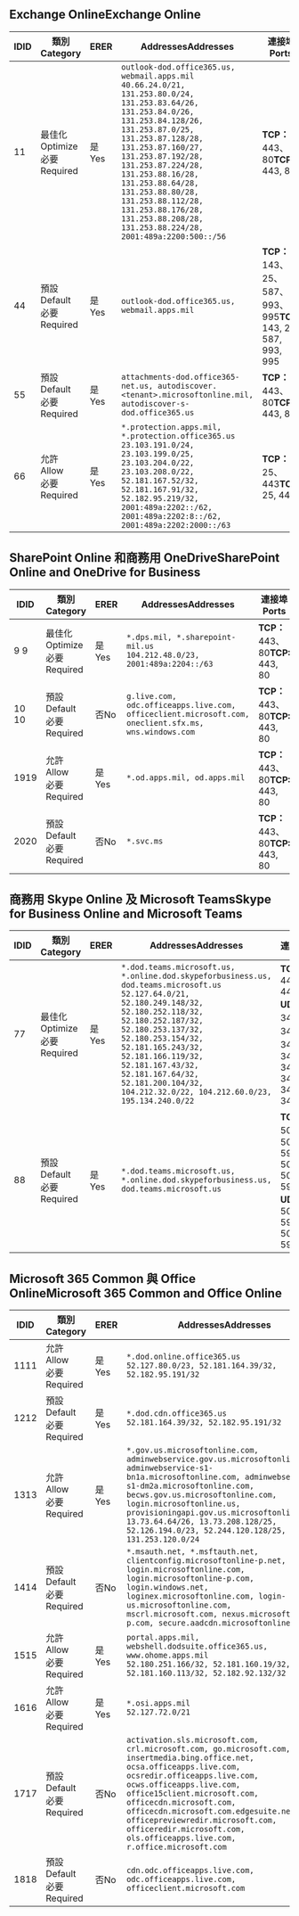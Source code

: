 <!--THIS FILE IS AUTOMATICALLY GENERATED. MANUAL CHANGES WILL BE OVERWRITTEN.-->
<!--Please contact the Office 365 Endpoints team with any questions.-->
<!--USGovDoD endpoints version 2019052800-->
<!--File generated 2019-05-28 11:00:08.3286-->

## <a name="exchange-online"></a><span data-ttu-id="8f63d-101">Exchange Online</span><span class="sxs-lookup"><span data-stu-id="8f63d-101">Exchange Online</span></span>

<span data-ttu-id="8f63d-102">ID</span><span class="sxs-lookup"><span data-stu-id="8f63d-102">ID</span></span> | <span data-ttu-id="8f63d-103">類別</span><span class="sxs-lookup"><span data-stu-id="8f63d-103">Category</span></span> | <span data-ttu-id="8f63d-104">ER</span><span class="sxs-lookup"><span data-stu-id="8f63d-104">ER</span></span> | <span data-ttu-id="8f63d-105">Addresses</span><span class="sxs-lookup"><span data-stu-id="8f63d-105">Addresses</span></span> | <span data-ttu-id="8f63d-106">連接埠</span><span class="sxs-lookup"><span data-stu-id="8f63d-106">Ports</span></span>
-- | -------------------- | --- | ---------------------------------------------------------------------------------------------------------------------------------------------------------------------------------------------------------------------------------------------------------------------------------------------------------------------------------------------------------------------------------------------- | -------------------------------
<span data-ttu-id="8f63d-107">1</span><span class="sxs-lookup"><span data-stu-id="8f63d-107">1</span></span> | <span data-ttu-id="8f63d-108">最佳化</span><span class="sxs-lookup"><span data-stu-id="8f63d-108">Optimize</span></span><BR><span data-ttu-id="8f63d-109">必要</span><span class="sxs-lookup"><span data-stu-id="8f63d-109">Required</span></span> | <span data-ttu-id="8f63d-110">是</span><span class="sxs-lookup"><span data-stu-id="8f63d-110">Yes</span></span> | `outlook-dod.office365.us, webmail.apps.mil`<BR>`40.66.24.0/21, 131.253.80.0/24, 131.253.83.64/26, 131.253.84.0/26, 131.253.84.128/26, 131.253.87.0/25, 131.253.87.128/28, 131.253.87.160/27, 131.253.87.192/28, 131.253.87.224/28, 131.253.88.16/28, 131.253.88.64/28, 131.253.88.80/28, 131.253.88.112/28, 131.253.88.176/28, 131.253.88.208/28, 131.253.88.224/28, 2001:489a:2200:500::/56` | <span data-ttu-id="8f63d-111">**TCP：** 443、80</span><span class="sxs-lookup"><span data-stu-id="8f63d-111">**TCP:** 443, 80</span></span>
<span data-ttu-id="8f63d-112">4</span><span class="sxs-lookup"><span data-stu-id="8f63d-112">4</span></span> | <span data-ttu-id="8f63d-113">預設</span><span class="sxs-lookup"><span data-stu-id="8f63d-113">Default</span></span><BR><span data-ttu-id="8f63d-114">必要</span><span class="sxs-lookup"><span data-stu-id="8f63d-114">Required</span></span> | <span data-ttu-id="8f63d-115">是</span><span class="sxs-lookup"><span data-stu-id="8f63d-115">Yes</span></span> | `outlook-dod.office365.us, webmail.apps.mil` | <span data-ttu-id="8f63d-116">**TCP：** 143、25、587、993、995</span><span class="sxs-lookup"><span data-stu-id="8f63d-116">**TCP:** 143, 25, 587, 993, 995</span></span>
<span data-ttu-id="8f63d-117">5</span><span class="sxs-lookup"><span data-stu-id="8f63d-117">5</span></span> | <span data-ttu-id="8f63d-118">預設</span><span class="sxs-lookup"><span data-stu-id="8f63d-118">Default</span></span><BR><span data-ttu-id="8f63d-119">必要</span><span class="sxs-lookup"><span data-stu-id="8f63d-119">Required</span></span> | <span data-ttu-id="8f63d-120">是</span><span class="sxs-lookup"><span data-stu-id="8f63d-120">Yes</span></span> | `attachments-dod.office365-net.us, autodiscover.<tenant>.microsoftonline.mil, autodiscover-s-dod.office365.us` | <span data-ttu-id="8f63d-121">**TCP：** 443、80</span><span class="sxs-lookup"><span data-stu-id="8f63d-121">**TCP:** 443, 80</span></span>
<span data-ttu-id="8f63d-122">6</span><span class="sxs-lookup"><span data-stu-id="8f63d-122">6</span></span> | <span data-ttu-id="8f63d-123">允許</span><span class="sxs-lookup"><span data-stu-id="8f63d-123">Allow</span></span><BR><span data-ttu-id="8f63d-124">必要</span><span class="sxs-lookup"><span data-stu-id="8f63d-124">Required</span></span> | <span data-ttu-id="8f63d-125">是</span><span class="sxs-lookup"><span data-stu-id="8f63d-125">Yes</span></span> | `*.protection.apps.mil, *.protection.office365.us`<BR>`23.103.191.0/24, 23.103.199.0/25, 23.103.204.0/22, 23.103.208.0/22, 52.181.167.52/32, 52.181.167.91/32, 52.182.95.219/32, 2001:489a:2202::/62, 2001:489a:2202:8::/62, 2001:489a:2202:2000::/63` | <span data-ttu-id="8f63d-126">**TCP：** 25、443</span><span class="sxs-lookup"><span data-stu-id="8f63d-126">**TCP:** 25, 443</span></span>

## <a name="sharepoint-online-and-onedrive-for-business"></a><span data-ttu-id="8f63d-127">SharePoint Online 和商務用 OneDrive</span><span class="sxs-lookup"><span data-stu-id="8f63d-127">SharePoint Online and OneDrive for Business</span></span>

<span data-ttu-id="8f63d-128">ID</span><span class="sxs-lookup"><span data-stu-id="8f63d-128">ID</span></span> | <span data-ttu-id="8f63d-129">類別</span><span class="sxs-lookup"><span data-stu-id="8f63d-129">Category</span></span> | <span data-ttu-id="8f63d-130">ER</span><span class="sxs-lookup"><span data-stu-id="8f63d-130">ER</span></span> | <span data-ttu-id="8f63d-131">Addresses</span><span class="sxs-lookup"><span data-stu-id="8f63d-131">Addresses</span></span> | <span data-ttu-id="8f63d-132">連接埠</span><span class="sxs-lookup"><span data-stu-id="8f63d-132">Ports</span></span>
-- | -------------------- | --- | ---------------------------------------------------------------------------------------------------- | ----------------
<span data-ttu-id="8f63d-133">9 </span><span class="sxs-lookup"><span data-stu-id="8f63d-133">9</span></span> | <span data-ttu-id="8f63d-134">最佳化</span><span class="sxs-lookup"><span data-stu-id="8f63d-134">Optimize</span></span><BR><span data-ttu-id="8f63d-135">必要</span><span class="sxs-lookup"><span data-stu-id="8f63d-135">Required</span></span> | <span data-ttu-id="8f63d-136">是</span><span class="sxs-lookup"><span data-stu-id="8f63d-136">Yes</span></span> | `*.dps.mil, *.sharepoint-mil.us`<BR>`104.212.48.0/23, 2001:489a:2204::/63` | <span data-ttu-id="8f63d-137">**TCP：** 443、80</span><span class="sxs-lookup"><span data-stu-id="8f63d-137">**TCP:** 443, 80</span></span>
<span data-ttu-id="8f63d-138">10 </span><span class="sxs-lookup"><span data-stu-id="8f63d-138">10</span></span> | <span data-ttu-id="8f63d-139">預設</span><span class="sxs-lookup"><span data-stu-id="8f63d-139">Default</span></span><BR><span data-ttu-id="8f63d-140">必要</span><span class="sxs-lookup"><span data-stu-id="8f63d-140">Required</span></span> | <span data-ttu-id="8f63d-141">否</span><span class="sxs-lookup"><span data-stu-id="8f63d-141">No</span></span> | `g.live.com, odc.officeapps.live.com, officeclient.microsoft.com, oneclient.sfx.ms, wns.windows.com` | <span data-ttu-id="8f63d-142">**TCP：** 443、80</span><span class="sxs-lookup"><span data-stu-id="8f63d-142">**TCP:** 443, 80</span></span>
<span data-ttu-id="8f63d-143">19</span><span class="sxs-lookup"><span data-stu-id="8f63d-143">19</span></span> | <span data-ttu-id="8f63d-144">允許</span><span class="sxs-lookup"><span data-stu-id="8f63d-144">Allow</span></span><BR><span data-ttu-id="8f63d-145">必要</span><span class="sxs-lookup"><span data-stu-id="8f63d-145">Required</span></span> | <span data-ttu-id="8f63d-146">是</span><span class="sxs-lookup"><span data-stu-id="8f63d-146">Yes</span></span> | `*.od.apps.mil, od.apps.mil` | <span data-ttu-id="8f63d-147">**TCP：** 443、80</span><span class="sxs-lookup"><span data-stu-id="8f63d-147">**TCP:** 443, 80</span></span>
<span data-ttu-id="8f63d-148">20</span><span class="sxs-lookup"><span data-stu-id="8f63d-148">20</span></span> | <span data-ttu-id="8f63d-149">預設</span><span class="sxs-lookup"><span data-stu-id="8f63d-149">Default</span></span><BR><span data-ttu-id="8f63d-150">必要</span><span class="sxs-lookup"><span data-stu-id="8f63d-150">Required</span></span> | <span data-ttu-id="8f63d-151">否</span><span class="sxs-lookup"><span data-stu-id="8f63d-151">No</span></span> | `*.svc.ms` | <span data-ttu-id="8f63d-152">**TCP：** 443、80</span><span class="sxs-lookup"><span data-stu-id="8f63d-152">**TCP:** 443, 80</span></span>

## <a name="skype-for-business-online-and-microsoft-teams"></a><span data-ttu-id="8f63d-153">商務用 Skype Online 及 Microsoft Teams</span><span class="sxs-lookup"><span data-stu-id="8f63d-153">Skype for Business Online and Microsoft Teams</span></span>

<span data-ttu-id="8f63d-154">ID</span><span class="sxs-lookup"><span data-stu-id="8f63d-154">ID</span></span> | <span data-ttu-id="8f63d-155">類別</span><span class="sxs-lookup"><span data-stu-id="8f63d-155">Category</span></span> | <span data-ttu-id="8f63d-156">ER</span><span class="sxs-lookup"><span data-stu-id="8f63d-156">ER</span></span> | <span data-ttu-id="8f63d-157">Addresses</span><span class="sxs-lookup"><span data-stu-id="8f63d-157">Addresses</span></span> | <span data-ttu-id="8f63d-158">連接埠</span><span class="sxs-lookup"><span data-stu-id="8f63d-158">Ports</span></span>
-- | -------------------- | --- | -------------------------------------------------------------------------------------------------------------------------------------------------------------------------------------------------------------------------------------------------------------------------------------------------------------------------------------------------------- | --------------------------------------------------
<span data-ttu-id="8f63d-159">7</span><span class="sxs-lookup"><span data-stu-id="8f63d-159">7</span></span> | <span data-ttu-id="8f63d-160">最佳化</span><span class="sxs-lookup"><span data-stu-id="8f63d-160">Optimize</span></span><BR><span data-ttu-id="8f63d-161">必要</span><span class="sxs-lookup"><span data-stu-id="8f63d-161">Required</span></span> | <span data-ttu-id="8f63d-162">是</span><span class="sxs-lookup"><span data-stu-id="8f63d-162">Yes</span></span> | `*.dod.teams.microsoft.us, *.online.dod.skypeforbusiness.us, dod.teams.microsoft.us`<BR>`52.127.64.0/21, 52.180.249.148/32, 52.180.252.118/32, 52.180.252.187/32, 52.180.253.137/32, 52.180.253.154/32, 52.181.165.243/32, 52.181.166.119/32, 52.181.167.43/32, 52.181.167.64/32, 52.181.200.104/32, 104.212.32.0/22, 104.212.60.0/23, 195.134.240.0/22` | <span data-ttu-id="8f63d-163">**TCP：** 443</span><span class="sxs-lookup"><span data-stu-id="8f63d-163">**TCP:** 443</span></span><BR><span data-ttu-id="8f63d-164">**UDP：** 3478、3479、3480、3481</span><span class="sxs-lookup"><span data-stu-id="8f63d-164">**UDP:** 3478, 3479, 3480, 3481</span></span>
<span data-ttu-id="8f63d-165">8</span><span class="sxs-lookup"><span data-stu-id="8f63d-165">8</span></span> | <span data-ttu-id="8f63d-166">預設</span><span class="sxs-lookup"><span data-stu-id="8f63d-166">Default</span></span><BR><span data-ttu-id="8f63d-167">必要</span><span class="sxs-lookup"><span data-stu-id="8f63d-167">Required</span></span> | <span data-ttu-id="8f63d-168">是</span><span class="sxs-lookup"><span data-stu-id="8f63d-168">Yes</span></span> | `*.dod.teams.microsoft.us, *.online.dod.skypeforbusiness.us, dod.teams.microsoft.us` | <span data-ttu-id="8f63d-169">**TCP：** 5061、50000-59999</span><span class="sxs-lookup"><span data-stu-id="8f63d-169">**TCP:** 5061, 50000-59999</span></span><BR><span data-ttu-id="8f63d-170">**UDP：** 50000-59999</span><span class="sxs-lookup"><span data-stu-id="8f63d-170">**UDP:** 50000-59999</span></span>

## <a name="microsoft-365-common-and-office-online"></a><span data-ttu-id="8f63d-171">Microsoft 365 Common 與 Office Online</span><span class="sxs-lookup"><span data-stu-id="8f63d-171">Microsoft 365 Common and Office Online</span></span>

<span data-ttu-id="8f63d-172">ID</span><span class="sxs-lookup"><span data-stu-id="8f63d-172">ID</span></span> | <span data-ttu-id="8f63d-173">類別</span><span class="sxs-lookup"><span data-stu-id="8f63d-173">Category</span></span> | <span data-ttu-id="8f63d-174">ER</span><span class="sxs-lookup"><span data-stu-id="8f63d-174">ER</span></span> | <span data-ttu-id="8f63d-175">Addresses</span><span class="sxs-lookup"><span data-stu-id="8f63d-175">Addresses</span></span> | <span data-ttu-id="8f63d-176">連接埠</span><span class="sxs-lookup"><span data-stu-id="8f63d-176">Ports</span></span>
-- | ------------------- | --- | ---------------------------------------------------------------------------------------------------------------------------------------------------------------------------------------------------------------------------------------------------------------------------------------------------------------------------------------------------------------------------------------------- | ----------------
<span data-ttu-id="8f63d-177">11</span><span class="sxs-lookup"><span data-stu-id="8f63d-177">11</span></span> | <span data-ttu-id="8f63d-178">允許</span><span class="sxs-lookup"><span data-stu-id="8f63d-178">Allow</span></span><BR><span data-ttu-id="8f63d-179">必要</span><span class="sxs-lookup"><span data-stu-id="8f63d-179">Required</span></span> | <span data-ttu-id="8f63d-180">是</span><span class="sxs-lookup"><span data-stu-id="8f63d-180">Yes</span></span> | `*.dod.online.office365.us`<BR>`52.127.80.0/23, 52.181.164.39/32, 52.182.95.191/32` | <span data-ttu-id="8f63d-181">**TCP：** 443</span><span class="sxs-lookup"><span data-stu-id="8f63d-181">**TCP:** 443</span></span>
<span data-ttu-id="8f63d-182">12</span><span class="sxs-lookup"><span data-stu-id="8f63d-182">12</span></span> | <span data-ttu-id="8f63d-183">預設</span><span class="sxs-lookup"><span data-stu-id="8f63d-183">Default</span></span><BR><span data-ttu-id="8f63d-184">必要</span><span class="sxs-lookup"><span data-stu-id="8f63d-184">Required</span></span> | <span data-ttu-id="8f63d-185">是</span><span class="sxs-lookup"><span data-stu-id="8f63d-185">Yes</span></span> | `*.dod.cdn.office365.us`<BR>`52.181.164.39/32, 52.182.95.191/32` | <span data-ttu-id="8f63d-186">**TCP：** 443</span><span class="sxs-lookup"><span data-stu-id="8f63d-186">**TCP:** 443</span></span>
<span data-ttu-id="8f63d-187">13</span><span class="sxs-lookup"><span data-stu-id="8f63d-187">13</span></span> | <span data-ttu-id="8f63d-188">允許</span><span class="sxs-lookup"><span data-stu-id="8f63d-188">Allow</span></span><BR><span data-ttu-id="8f63d-189">必要</span><span class="sxs-lookup"><span data-stu-id="8f63d-189">Required</span></span> | <span data-ttu-id="8f63d-190">是</span><span class="sxs-lookup"><span data-stu-id="8f63d-190">Yes</span></span> | `*.gov.us.microsoftonline.com, adminwebservice.gov.us.microsoftonline.com, adminwebservice-s1-bn1a.microsoftonline.com, adminwebservice-s1-dm2a.microsoftonline.com, becws.gov.us.microsoftonline.com, login.microsoftonline.us, provisioningapi.gov.us.microsoftonline.com`<BR>`13.73.64.64/26, 13.73.208.128/25, 52.126.194.0/23, 52.244.120.128/25, 131.253.120.0/24` | <span data-ttu-id="8f63d-191">**TCP：** 443</span><span class="sxs-lookup"><span data-stu-id="8f63d-191">**TCP:** 443</span></span>
<span data-ttu-id="8f63d-192">14</span><span class="sxs-lookup"><span data-stu-id="8f63d-192">14</span></span> | <span data-ttu-id="8f63d-193">預設</span><span class="sxs-lookup"><span data-stu-id="8f63d-193">Default</span></span><BR><span data-ttu-id="8f63d-194">必要</span><span class="sxs-lookup"><span data-stu-id="8f63d-194">Required</span></span> | <span data-ttu-id="8f63d-195">否</span><span class="sxs-lookup"><span data-stu-id="8f63d-195">No</span></span> | `*.msauth.net, *.msftauth.net, clientconfig.microsoftonline-p.net, login.microsoftonline.com, login.microsoftonline-p.com, login.windows.net, loginex.microsoftonline.com, login-us.microsoftonline.com, mscrl.microsoft.com, nexus.microsoftonline-p.com, secure.aadcdn.microsoftonline-p.com` | <span data-ttu-id="8f63d-196">**TCP：** 443</span><span class="sxs-lookup"><span data-stu-id="8f63d-196">**TCP:** 443</span></span>
<span data-ttu-id="8f63d-197">15</span><span class="sxs-lookup"><span data-stu-id="8f63d-197">15</span></span> | <span data-ttu-id="8f63d-198">允許</span><span class="sxs-lookup"><span data-stu-id="8f63d-198">Allow</span></span><BR><span data-ttu-id="8f63d-199">必要</span><span class="sxs-lookup"><span data-stu-id="8f63d-199">Required</span></span> | <span data-ttu-id="8f63d-200">是</span><span class="sxs-lookup"><span data-stu-id="8f63d-200">Yes</span></span> | `portal.apps.mil, webshell.dodsuite.office365.us, www.ohome.apps.mil`<BR>`52.180.251.166/32, 52.181.160.19/32, 52.181.160.113/32, 52.182.92.132/32` | <span data-ttu-id="8f63d-201">**TCP：** 443</span><span class="sxs-lookup"><span data-stu-id="8f63d-201">**TCP:** 443</span></span>
<span data-ttu-id="8f63d-202">16</span><span class="sxs-lookup"><span data-stu-id="8f63d-202">16</span></span> | <span data-ttu-id="8f63d-203">允許</span><span class="sxs-lookup"><span data-stu-id="8f63d-203">Allow</span></span><BR><span data-ttu-id="8f63d-204">必要</span><span class="sxs-lookup"><span data-stu-id="8f63d-204">Required</span></span> | <span data-ttu-id="8f63d-205">是</span><span class="sxs-lookup"><span data-stu-id="8f63d-205">Yes</span></span> | `*.osi.apps.mil`<BR>`52.127.72.0/21` | <span data-ttu-id="8f63d-206">**TCP：** 443</span><span class="sxs-lookup"><span data-stu-id="8f63d-206">**TCP:** 443</span></span>
<span data-ttu-id="8f63d-207">17</span><span class="sxs-lookup"><span data-stu-id="8f63d-207">17</span></span> | <span data-ttu-id="8f63d-208">預設</span><span class="sxs-lookup"><span data-stu-id="8f63d-208">Default</span></span><BR><span data-ttu-id="8f63d-209">必要</span><span class="sxs-lookup"><span data-stu-id="8f63d-209">Required</span></span> | <span data-ttu-id="8f63d-210">否</span><span class="sxs-lookup"><span data-stu-id="8f63d-210">No</span></span> | `activation.sls.microsoft.com, crl.microsoft.com, go.microsoft.com, insertmedia.bing.office.net, ocsa.officeapps.live.com, ocsredir.officeapps.live.com, ocws.officeapps.live.com, office15client.microsoft.com, officecdn.microsoft.com, officecdn.microsoft.com.edgesuite.net, officepreviewredir.microsoft.com, officeredir.microsoft.com, ols.officeapps.live.com, r.office.microsoft.com` | <span data-ttu-id="8f63d-211">**TCP：** 443、80</span><span class="sxs-lookup"><span data-stu-id="8f63d-211">**TCP:** 443, 80</span></span>
<span data-ttu-id="8f63d-212">18</span><span class="sxs-lookup"><span data-stu-id="8f63d-212">18</span></span> | <span data-ttu-id="8f63d-213">預設</span><span class="sxs-lookup"><span data-stu-id="8f63d-213">Default</span></span><BR><span data-ttu-id="8f63d-214">必要</span><span class="sxs-lookup"><span data-stu-id="8f63d-214">Required</span></span> | <span data-ttu-id="8f63d-215">否</span><span class="sxs-lookup"><span data-stu-id="8f63d-215">No</span></span> | `cdn.odc.officeapps.live.com, odc.officeapps.live.com, officeclient.microsoft.com` | <span data-ttu-id="8f63d-216">**TCP：** 443、80</span><span class="sxs-lookup"><span data-stu-id="8f63d-216">**TCP:** 443, 80</span></span>
